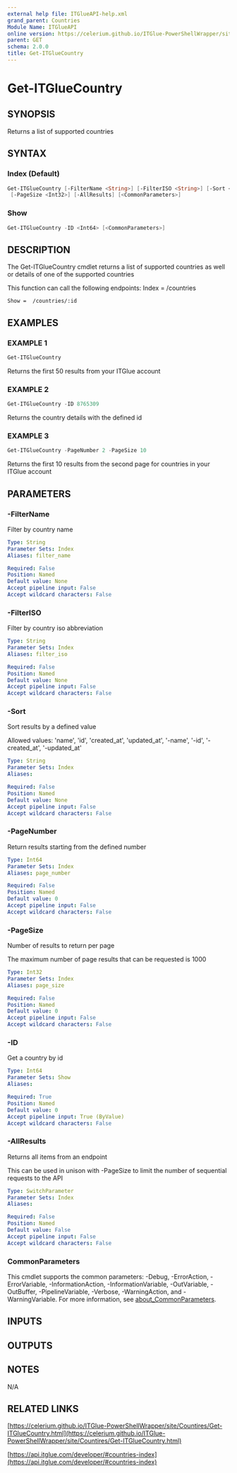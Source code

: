 ```yaml
---
external help file: ITGlueAPI-help.xml
grand_parent: Countries
Module Name: ITGlueAPI
online version: https://celerium.github.io/ITGlue-PowerShellWrapper/site/Countries/Get-ITGlueCountry.html
parent: GET
schema: 2.0.0
title: Get-ITGlueCountry
---
```


# Get-ITGlueCountry

## SYNOPSIS
Returns a list of supported countries

## SYNTAX

### Index (Default)
```powershell
Get-ITGlueCountry [-FilterName <String>] [-FilterISO <String>] [-Sort <String>] [-PageNumber <Int64>]
 [-PageSize <Int32>] [-AllResults] [<CommonParameters>]
```

### Show
```powershell
Get-ITGlueCountry -ID <Int64> [<CommonParameters>]
```

## DESCRIPTION
The Get-ITGlueCountry cmdlet returns a list of supported countries
as well or details of one of the supported countries

This function can call the following endpoints:
    Index = /countries

    Show =  /countries/:id

## EXAMPLES

### EXAMPLE 1
```powershell
Get-ITGlueCountry
```

Returns the first 50 results from your ITGlue account

### EXAMPLE 2
```powershell
Get-ITGlueCountry -ID 8765309
```

Returns the country details with the defined id

### EXAMPLE 3
```powershell
Get-ITGlueCountry -PageNumber 2 -PageSize 10
```

Returns the first 10 results from the second page for countries
in your ITGlue account

## PARAMETERS

### -FilterName
Filter by country name

```yaml
Type: String
Parameter Sets: Index
Aliases: filter_name

Required: False
Position: Named
Default value: None
Accept pipeline input: False
Accept wildcard characters: False
```

### -FilterISO
Filter by country iso abbreviation

```yaml
Type: String
Parameter Sets: Index
Aliases: filter_iso

Required: False
Position: Named
Default value: None
Accept pipeline input: False
Accept wildcard characters: False
```

### -Sort
Sort results by a defined value

Allowed values:
'name', 'id', 'created_at', 'updated_at',
'-name', '-id', '-created_at', '-updated_at'

```yaml
Type: String
Parameter Sets: Index
Aliases:

Required: False
Position: Named
Default value: None
Accept pipeline input: False
Accept wildcard characters: False
```

### -PageNumber
Return results starting from the defined number

```yaml
Type: Int64
Parameter Sets: Index
Aliases: page_number

Required: False
Position: Named
Default value: 0
Accept pipeline input: False
Accept wildcard characters: False
```

### -PageSize
Number of results to return per page

The maximum number of page results that can be
requested is 1000

```yaml
Type: Int32
Parameter Sets: Index
Aliases: page_size

Required: False
Position: Named
Default value: 0
Accept pipeline input: False
Accept wildcard characters: False
```

### -ID
Get a country by id

```yaml
Type: Int64
Parameter Sets: Show
Aliases:

Required: True
Position: Named
Default value: 0
Accept pipeline input: True (ByValue)
Accept wildcard characters: False
```

### -AllResults
Returns all items from an endpoint

This can be used in unison with -PageSize to limit the number of
sequential requests to the API

```yaml
Type: SwitchParameter
Parameter Sets: Index
Aliases:

Required: False
Position: Named
Default value: False
Accept pipeline input: False
Accept wildcard characters: False
```

### CommonParameters
This cmdlet supports the common parameters: -Debug, -ErrorAction, -ErrorVariable, -InformationAction, -InformationVariable, -OutVariable, -OutBuffer, -PipelineVariable, -Verbose, -WarningAction, and -WarningVariable. For more information, see [about_CommonParameters](http://go.microsoft.com/fwlink/?LinkID=113216).

## INPUTS

## OUTPUTS

## NOTES
N/A

## RELATED LINKS

[https://celerium.github.io/ITGlue-PowerShellWrapper/site/Countires/Get-ITGlueCountry.html](https://celerium.github.io/ITGlue-PowerShellWrapper/site/Countires/Get-ITGlueCountry.html)

[https://api.itglue.com/developer/#countries-index](https://api.itglue.com/developer/#countries-index)

